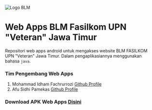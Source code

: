 ![Logo BLM](https://github.com/blmfasilkomupnjatim/blmfasilkomupnjatim.github.io/blob/master/assets/icon/Logo-BLM-low.png "Logo BLM Fasilkom")

# Web Apps BLM Fasilkom UPN "Veteran" Jawa Timur
Repositori web apps android untuk mengakses website BLM FASILKOM UPN "Veteran" Jawa Timur. Dalam pengaplikasiannya menggunakan bahasa `java`.

### Tim Pengembang Web Apps
1. Mohammad Idham Fachrurrozi [Github Profile](github.com/idhamozi)
2. Afu Sidhi Pamekas [Github Profile](https://github.com/Afumoons)

### Download APK Web Apps [Disini](https://github.com/blmfasilkomupnjatim/webapps/raw/master/apk/blmfasilkom_mobile.apk)
